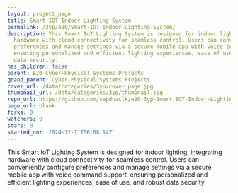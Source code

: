 ```yaml
---
layout: project_page
title: Smart IOT Indoor Lighting System
permalink: /3yp/e20/Smart-IOT-Indoor-Lighting-System/
description: This Smart IoT Lighting System is designed for indoor lighting, integrating
  hardware with cloud connectivity for seamless control. Users can conveniently configure
  preferences and manage settings via a secure mobile app with voice command support,
  ensuring personalized and efficient lighting experiences, ease of use, and robust
  data security.
has_children: false
parent: E20 Cyber-Physical Systems Projects
grand_parent: Cyber-Physical Systems Projects
cover_url: /data/categories/3yp/cover_page.jpg
thumbnail_url: /data/categories/3yp/thumbnail.jpg
repo_url: https://github.com/cepdnaclk/e20-3yp-Smart-IOT-Indoor-Lighting-System
page_url: blank
forks: 0
watchers: 0
stars: 0
started_on: '2024-12-11T06:08:14Z'
---
```


This Smart IoT Lighting System is designed for indoor lighting, integrating hardware with cloud connectivity for seamless control. Users can conveniently configure preferences and manage settings via a secure mobile app with voice command support, ensuring personalized and efficient lighting experiences, ease of use, and robust data security.